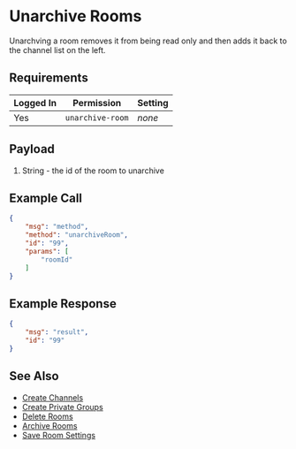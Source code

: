 # Unarchive Rooms
Unarchving a room removes it from being read only and then adds it back to the channel list on the left.

## Requirements
| Logged In | Permission | Setting |
| --- | --- | --- |
| Yes | `unarchive-room` | _none_ |

## Payload
1. String - the id of the room to unarchive

## Example Call

```json
{
    "msg": "method",
    "method": "unarchiveRoom",
    "id": "99",
    "params": [
        "roomId"
    ]
} 
```

## Example Response

```json
{
    "msg": "result",
    "id": "99"
}
```

## See Also
* [Create Channels][1]
* [Create Private Groups][2]
* [Delete Rooms][3]
* [Archive Rooms][4]
* [Save Room Settings][5]

[1]:../19.%20Create%20Channel
[2]:../20.%20Create%20Private%20Groups
[3]:../21.%20Delete%20Rooms
[4]:../22.%20Archive%20Rooms
[5]:../29.%20Save%20Room%20Settings
